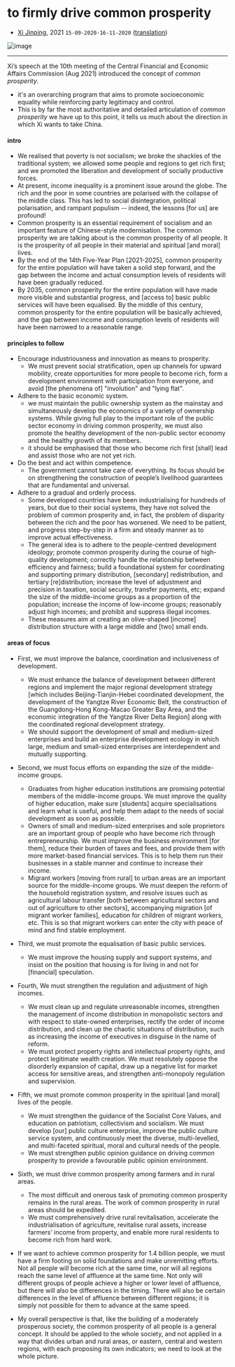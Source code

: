 # to firmly drive common prosperity

- [Xi Jinping](http://www.qstheory.cn/dukan/qs/2021-10/15/c_1127959365.htm), 2021  `15-09-2020·16-11-2020` ([translation](https://www.neican.org/p/to-firmly-drive-common-prosperity))

![image]()

- ---

Xi’s speech at the 10th meeting of the Central Financial and Economic Affairs Commission (Aug 2021) introduced the concept of *common prosperity*.
- it's an overarching program that aims to promote socioeconomic equality while reinforcing party legitimacy and control.
- This is by far the most authoritative and detailed articulation of *common prosperity* we have up to this point, it tells us much about the direction in which Xi wants to take China.


#### intro
- We realised that poverty is not socialism; we broke the shackles of the traditional system; we allowed some people and regions to get rich first; and we promoted the liberation and development of socially productive forces.
- At present, income inequality is a prominent issue around the globe. The rich and the poor in some countries are polarised with the collapse of the middle class. This has led to social disintegration, political polarisation, and rampant populism -- indeed, the lessons [for us] are profound!
- Common prosperity is an essential requirement of socialism and an important feature of Chinese-style modernisation. The common prosperity we are talking about is the common prosperity of all people. It is the prosperity of all people in their material and spiritual [and moral] lives.
- By the end of the 14th Five-Year Plan [2021-2025], common prosperity for the entire population will have taken a solid step forward, and the gap between the income and actual consumption levels of residents will have been gradually reduced.
- By 2035, common prosperity for the entire population will have made more visible and substantial progress, and [access to] basic public services will have been equalised. By the middle of this century, common prosperity for the entire population will be basically achieved, and the gap between income and consumption levels of residents will have been narrowed to a reasonable range.


#### principles to follow 
- Encourage industriousness and innovation as means to prosperity.
    - We must prevent social stratification, open up channels for upward mobility, create opportunities for more people to become rich, form a development environment with participation from everyone, and avoid [the phenomena of] "involution" and "lying flat".  
- Adhere to the basic economic system.
    - we must maintain the public ownership system as the mainstay and simultaneously develop the economics of a variety of ownership systems. While giving full play to the important role of the public sector economy in driving common prosperity, we must also promote the healthy development of the non-public sector economy and the healthy growth of its members.
    - it should be emphasised that those who become rich first [shall] lead and assist those who are not yet rich.
- Do the best and act within competence.
    - The government cannot take care of everything. Its focus should be on strengthening the construction of people’s livelihood guarantees that are fundamental and universal.
- Adhere to a gradual and orderly process.
    - Some developed countries have been industrialising for hundreds of years, but due to their social systems, they have not solved the problem of common prosperity and, in fact, the problem of disparity between the rich and the poor has worsened. We need to be patient, and progress step-by-step in a firm and steady manner as to improve actual effectiveness.
    - The general idea is to adhere to the people-centred development ideology; promote common prosperity during the course of high-quality development; correctly handle the relationship between efficiency and fairness; build a foundational system for coordinating and supporting primary distribution, [secondary] redistribution, and tertiary [re]distribution; increase the level of adjustment and precision in taxation, social security, transfer payments, etc; expand the size of the middle-income groups as a proportion of the population; increase the income of low-income groups; reasonably adjust high incomes; and prohibit and suppress illegal incomes.
    - These measures aim at creating an olive-shaped [income] distribution structure with a large middle and [two] small ends.


#### areas of focus
- First, we must improve the balance, coordination and inclusiveness of development.
    - We must enhance the balance of development between different regions and implement the major regional development strategy [which includes Beijing-Tianjin-Hebei coordinated development, the development of the Yangtze River Economic Belt, the construction of the Guangdong-Hong Kong-Macao Greater Bay Area, and the economic integration of the Yangtze River Delta Region] along with the coordinated regional development strategy.  
    - We should support the development of small and medium-sized enterprises and build an enterprise development ecology in which large, medium and small-sized enterprises are interdependent and mutually supporting.
- Second, we must focus efforts on expanding the size of the middle-income groups.
    - Graduates from higher education institutions are promising potential members of the middle-income groups. We must improve the quality of higher education, make sure [students] acquire specialisations and learn what is useful, and help them adapt to the needs of social development as soon as possible.
    - Owners of small and medium-sized enterprises and sole proprietors are an important group of people who have become rich through entrepreneurship. We must improve the business environment [for them], reduce their burden of taxes and fees, and provide them with more market-based financial services. This is to help them run their businesses in a stable manner and continue to increase their income.
    - Migrant workers [moving from rural] to urban areas are an important source for the middle-income groups. We must deepen the reform of the household registration system, and resolve issues such as agricultural labour transfer [both between agricultural sectors and out of agriculture to other sectors], accompanying migration [of migrant worker families], education for children of migrant workers, etc. This is so that migrant workers can enter the city with peace of mind and find stable employment.
- Third, we must promote the equalisation of basic public services.
    - We must improve the housing supply and support systems, and insist on the position that housing is for living in and not for [financial] speculation.
- Fourth, We must strengthen the regulation and adjustment of high incomes.
    - We must clean up and regulate unreasonable incomes, strengthen the management of income distribution in monopolistic sectors and with respect to state-owned enterprises, rectify the order of income distribution, and clean up the chaotic situations of distribution, such as increasing the income of executives in disguise in the name of reform.
    - We must protect property rights and intellectual property rights, and protect legitimate wealth creation. We must resolutely oppose the disorderly expansion of capital, draw up a negative list for market access for sensitive areas, and strengthen anti-monopoly regulation and supervision.
- Fifth, we must promote common prosperity in the spiritual [and moral] lives of the people.
    - We must strengthen the guidance of the Socialist Core Values, and education on patriotism, collectivism and socialism. We must develop [our] public culture enterprise, improve the public culture service system, and continuously meet the diverse, multi-levelled, and multi-faceted spiritual, moral and cultural needs of the people.
    - We must strengthen public opinion guidance on driving common prosperity to provide a favourable public opinion environment.
- Sixth, we must drive common prosperity among farmers and in rural areas.
    - The most difficult and onerous task of promoting common prosperity remains in the rural areas. The work of common prosperity in rural areas should be expedited.
    - We must comprehensively drive rural revitalisation, accelerate the industrialisation of agriculture, revitalise rural assets, increase farmers’ income from property, and enable more rural residents to become rich from hard work.

- If we want to achieve common prosperity for 1.4 billion people, we must have a firm footing on solid foundations and make unremitting efforts. Not all people will become rich at the same time, nor will all regions reach the same level of affluence at the same time. Not only will different groups of people achieve a higher or lower level of affluence, but there will also be differences in the timing. There will also be certain differences in the level of affluence between different regions; it is simply not possible for them to advance at the same speed.
- My overall perspective is that, like the building of a moderately prosperous society, the common prosperity of all people is a general concept. It should be applied to the whole society, and not applied in a way that divides urban and rural areas, or eastern, central and western regions, with each proposing its own indicators; we need to look at the whole picture.

 